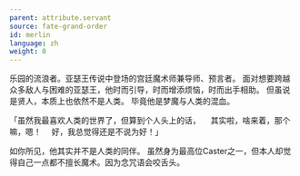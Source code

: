 ```yaml
---
parent: attribute.servant
source: fate-grand-order
id: merlin
language: zh
weight: 0
---
```


乐园的流浪者。亚瑟王传说中登场的宫廷魔术师兼导师、预言者。
面对想要跨越众多敌人与困难的亚瑟王，他时而引导，时而增添烦恼，时而出手相助。
但虽说是贤人，本质上也依然不是人类。
毕竟他是梦魔与人类的混血。

「虽然我最喜欢人类的世界了，但算到个人头上的话，
　其实啦，啥来着，那个嘛，嗯！
　好，我总觉得还是不说为好！」

如你所见，他其实并不是人类的同伴。
虽然身为最高位Caster之一，但本人却觉得自己一点都不擅长魔术。因为念咒语会咬舌头。
